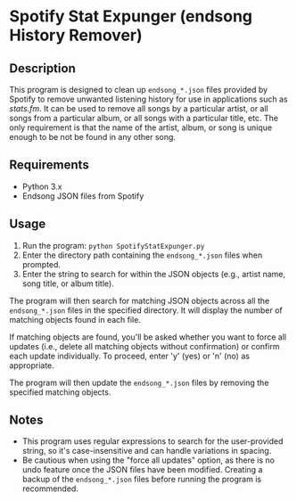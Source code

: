 # Spotify Stat Expunger (endsong History Remover)

## Description

This program is designed to clean up `endsong_*.json` files provided by Spotify to remove unwanted listening history for use in applications such as *stats.fm*. It can be used to remove all songs by a particular artist, or all songs from a particular album, or all songs with a particular title, etc. The only requirement is that the name of the artist, album, or song is unique enough to be not be found in any other song.

## Requirements

- Python 3.x
- Endsong JSON files from Spotify

## Usage

1. Run the program: `python SpotifyStatExpunger.py`
2. Enter the directory path containing the `endsong_*.json` files when prompted.
3. Enter the string to search for within the JSON objects (e.g., artist name, song title, or album title).

The program will then search for matching JSON objects across all the `endsong_*.json` files in the specified directory. It will display the number of matching objects found in each file.

If matching objects are found, you'll be asked whether you want to force all updates (i.e., delete all matching objects without confirmation) or confirm each update individually. To proceed, enter 'y' (yes) or 'n' (no) as appropriate.

The program will then update the `endsong_*.json` files by removing the specified matching objects.

## Notes

- This program uses regular expressions to search for the user-provided string, so it's case-insensitive and can handle variations in spacing.
- Be cautious when using the "force all updates" option, as there is no undo feature once the JSON files have been modified. Creating a backup of the `endsong_*.json` files before running the program is recommended.
